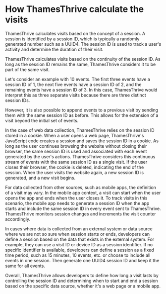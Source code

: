 # How ThamesThrive calculate the visits

ThamesThrive calculates visits based on the concept of a session. A session is identified by a session ID, which is
typically a randomly generated number such as a UUID4. The session ID is used to track a user's activity and determine
the duration of their visit.

ThamesThrive calculates visits based on the continuity of the session ID. As long as the session ID remains the same,
ThamesThrive considers it to be part of the same visit.

Let's consider an example with 10 events. The first three events have a session ID of 1, the next five events have a
session ID of 2, and the remaining events have a session ID of 3. In this case, ThamesThrive would interpret this as three
separate visits because there are three distinct session IDs.

However, it is also possible to append events to a previous visit by sending them with the same session ID as before.
This allows for the extension of a visit beyond the initial set of events.

In the case of web data collection, ThamesThrive relies on the session ID stored in a cookie. When a user opens a web page,
ThamesThrive's JavaScript code creates a session and saves the session ID in a cookie. As long as the user continues
browsing the website without closing their browser, the same session ID is used and associated with each event generated
by the user's actions. ThamesThrive considers this continuous stream of events with the same session ID as a single visit.
If the user closes their browser, the cookie is deleted, indicating the end of the session. When the user visits the
website again, a new session ID is generated, and a new visit begins.

For data collected from other sources, such as mobile apps, the definition of a visit may vary. In the mobile app
context, a visit can start when the user opens the app and ends when the user closes it. To track visits in this
scenario, the mobile app needs to generate a session ID when the app starts and include the same session ID in every
event sent to ThamesThrive. ThamesThrive monitors session changes and increments the visit counter accordingly.

In cases where data is collected from an external system or data source where we are not so sure when session starts or
ends, developers can define a session based on the data that exists in the external system. For example, they can use a
visit ID or device ID as a session identifier. If no specific identifier is available, developers can define a session
as a fixed time period, such as 15 minutes, 10 events, etc. or choose to include all events in one session. Then
generate one UUID4 session ID and keep it the same for all events.

Overall, ThamesThrive allows developers to define how long a visit lasts by controlling the session ID and determining when
to start and end a session based on the specific data source, whether it's a web page or a mobile app.
